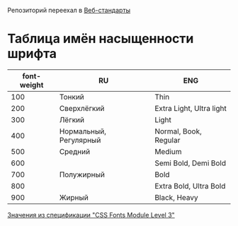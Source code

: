 Репозиторий переехал в [Веб-стандарты](https://github.com/web-standards-ru/dictionary/blob/main/font-weights.md)

# Таблица имён насыщенности шрифта

font-weight | RU | ENG
------------ | ------------- | -------------
100 | Тонкий | Thin
200 | Сверхлёгкий | Extra Light, Ultra light
300 | Лёгкий | Light
400 | Нормальный, Регулярный | Normal, Book, Regular
500 | Средний | Medium
600 |  | Semi Bold, Demi Bold
700 | Полужирный | Bold
800 | | Extra Bold, Ultra Bold
900 | Жирный | Black, Heavy

[Значения из спецификации "CSS Fonts Module Level 3"](https://www.w3.org/TR/css-fonts-3/#font-weight-prop)
